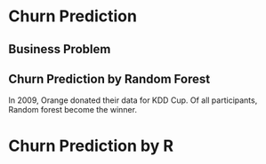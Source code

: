 # Churn Prediction


## Business Problem


## Churn Prediction by Random Forest

In 2009, Orange donated their data for KDD Cup. Of all participants, Random forest become the winner.

# Churn Prediction by R

